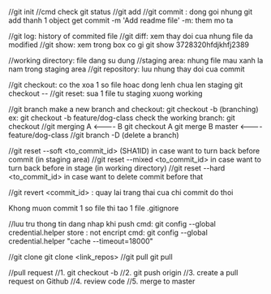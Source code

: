 //git init
//cmd check git status
//git add
//git commit : dong goi nhung git add thanh 1 object
get commit -m 'Add readme file'
-m: them mo ta

//git log: history of commited file
//git diff: xem thay doi cua nhung file da modified
//git show: xem trong box co gi 
git show 3728320hfdjkhfj2389

//working directory: file dang su dung
//staging area: nhung file mau xanh la nam trong staging area
//git repository: luu nhung thay doi cua commit

//git checkout: co the xoa 1 so file hoac dong lenh chua len staging
git checkout -- <filename>
//git reset: sua 1 file tu staging xuong working

//git branch
make a new branch and checkout: git checkout -b <branch> (branching)
ex: git checkout -b feature/dog-class
check the working branch: git checkout <branch>
//git merging
A <---- B
git checkout A
git merge B
master <---- feature/dog-class
//git branch -D <branch> (delete a branch)

//git reset --soft <to_commit_id> (SHA1ID)
in case want to turn back before commit (in staging area)
//git reset --mixed <to_commit_id>
in case want to turn back before in stage (in working directory)
//git reset --hard <to_commit_id>
in case want to delete commit before that

//git revert <commit_id> : quay lai trang thai cua chi commit do thoi

Khong muon commit 1 so file thi tao 1 file .gitignore

//luu tru thong tin dang nhap khi push 
cmd: git config --global credential.helper store : not encript
cmd: git config --global credential.helper "cache --timeout=18000"

//git clone
git clone <link_repos>
//git pull
git pull

//pull request
//1. git checkout -b <feature branch>
//2. git push origin <branch>
//3. create a pull request on Github 
//4. review code
//5. merge to master